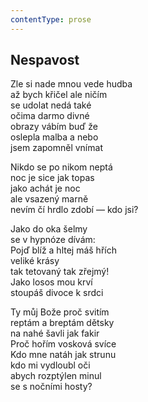 ```yaml
---
contentType: prose
---
```


## Nespavost

Zle si nade mnou vede hudba  
až bych křičel ale ničím  
se udolat nedá také  
očima darmo divné  
obrazy vábím buď že  
oslepla malba a nebo  
jsem zapomněl vnímat

Nikdo se po nikom neptá  
noc je sice jak topas  
jako achát je noc  
ale vsazený marně  
nevím čí hrdlo zdobí — kdo jsi?

Jako do oka šelmy  
se v hypnóze dívám:  
Pojď blíž a hltej máš hřích  
veliké krásy  
tak tetovaný tak zřejmý!  
Jako losos mou krví  
stoupáš divoce k srdci

Ty můj Bože proč svitím  
reptám a breptám dětsky  
na nahé šavli jak fakir  
Proč hořím vosková svíce  
Kdo mne natáh jak strunu  
kdo mi vydloubl oči  
abych rozptýlen minul  
se s nočními hosty?
